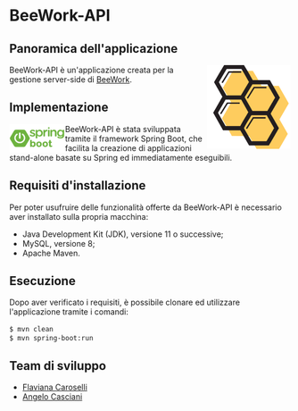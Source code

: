 # BeeWork-API

## Panoramica dell'applicazione

<img align="right" alt="BeeWork_logo" src="./imagesREADME/logo.png" width="150" height="150">

BeeWork-API è un'applicazione creata per la gestione server-side di [BeeWork](https://github.com/SelVer99/BeeWork).

## Implementazione
<img align="left" alt="BeeWork_logo" src="./imagesREADME/spring-boot-logo.png" width="100" height="50">
BeeWork-API è stata sviluppata tramite il framework Spring Boot, che facilita la creazione di applicazioni stand-alone basate su Spring ed immediatamente eseguibili.

## Requisiti d'installazione
Per poter usufruire delle funzionalità offerte da BeeWork-API è necessario aver installato sulla propria macchina:
- Java Development Kit (JDK), versione 11 o successive;
- MySQL, versione 8;
- Apache Maven.

## Esecuzione
Dopo aver verificato i requisiti, è possibile clonare ed utilizzare l'applicazione tramite i comandi:
```
$ mvn clean
$ mvn spring-boot:run
```

## Team di sviluppo

- [Flaviana Caroselli](https://github.com/Flacaro)
- [Angelo Casciani](https://github.com/AngeloC99)
